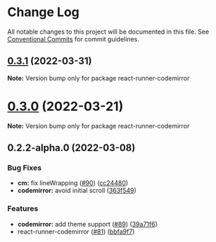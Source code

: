 # Change Log

All notable changes to this project will be documented in this file.
See [Conventional Commits](https://conventionalcommits.org) for commit guidelines.

## [0.3.1](https://github.com/nihgwu/react-runner/compare/react-runner-codemirror@0.3.0...react-runner-codemirror@0.3.1) (2022-03-31)

**Note:** Version bump only for package react-runner-codemirror

# [0.3.0](https://github.com/nihgwu/react-runner/compare/react-runner-codemirror@0.2.2-alpha.0...react-runner-codemirror@0.3.0) (2022-03-21)

**Note:** Version bump only for package react-runner-codemirror

## 0.2.2-alpha.0 (2022-03-08)

### Bug Fixes

- **cm:** fix lineWrapping ([#90](https://github.com/nihgwu/react-runner/issues/90)) ([cc24480](https://github.com/nihgwu/react-runner/commit/cc244800dc10ef0cad5d615f2ce092f5e76f7fc8))
- **codemirror:** avoid initial scroll ([363f549](https://github.com/nihgwu/react-runner/commit/363f549f2de306eda01bb04b3fc19d6e17da0a47))

### Features

- **codemirror:** add theme support ([#89](https://github.com/nihgwu/react-runner/issues/89)) ([39a71f6](https://github.com/nihgwu/react-runner/commit/39a71f63ff9f2130fb3830136954e46de0fc40d4))
- react-runner-codemirror ([#81](https://github.com/nihgwu/react-runner/issues/81)) ([bbfa9f7](https://github.com/nihgwu/react-runner/commit/bbfa9f740472a58547ede428516e79bb3590bf90))
